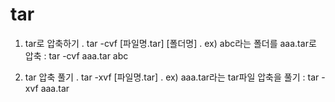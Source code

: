 # tar

1. tar로 압축하기
  . tar -cvf [파일명.tar] [폴더명]
  . ex) abc라는 폴더를 aaa.tar로 압축 : tar -cvf aaa.tar abc

2. tar 압축 풀기
  . tar -xvf [파일명.tar]
  . ex) aaa.tar라는 tar파일 압축을 풀기 : tar -xvf aaa.tar